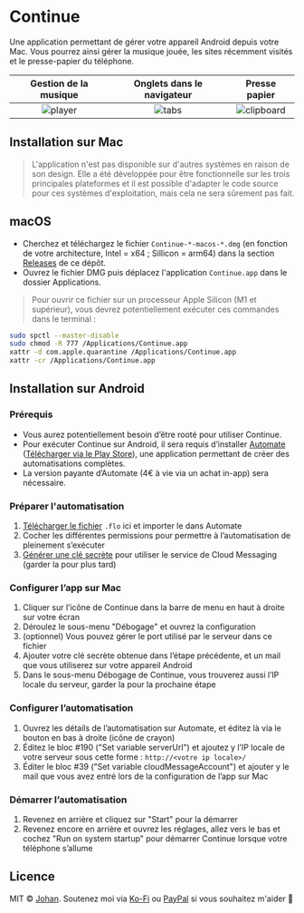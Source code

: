 # Continue

Une application permettant de gérer votre appareil Android depuis votre Mac. Vous pourrez ainsi gérer la musique jouée, les sites récemment visités et le presse-papier du téléphone.

Gestion de la musique      |  Onglets dans le navigateur  | Presse papier            
:-------------------------:|:----------------------------:|:-------------------------:
![player](https://github.com/johan-perso/continue/assets/41506568/eea28e5a-475b-42a4-bf79-73f14db83cab)  |  ![tabs](https://github.com/johan-perso/continue/assets/41506568/23b9be6e-b09b-4b14-9209-649cb13f83c2) | ![clipboard](https://github.com/johan-perso/continue/assets/41506568/fb25ebdb-c10b-42b6-a0b5-b9e45bfb74df)


## Installation sur Mac

> L'application n'est pas disponible sur d'autres systèmes en raison de son design. Elle a été développée pour être fonctionnelle sur les trois principales plateformes et il est possible d'adapter le code source pour ces systèmes d'exploitation, mais cela ne sera sûrement pas fait.

## macOS

- Cherchez et téléchargez le fichier `Continue-*-macos-*.dmg` (en fonction de votre architecture, Intel = x64 ; Sillicon = arm64) dans la section [Releases](https://github.com/johan-perso/continue/releases/latest) de ce dépôt.
- Ouvrez le fichier DMG puis déplacez l'application `Continue.app` dans le dossier Applications.

> Pour ouvrir ce fichier sur un processeur Apple Silicon (M1 et supérieur), vous devrez potentiellement exécuter ces commandes dans le terminal :

```bash
sudo spctl --master-disable
sudo chmod -R 777 /Applications/Continue.app
xattr -d com.apple.quarantine /Applications/Continue.app
xattr -cr /Applications/Continue.app
```

## Installation sur Android

### Prérequis

- Vous aurez potentiellement besoin d’être rooté pour utiliser Continue.
- Pour exécuter Continue sur Android, il sera requis d’installer [Automate](https://llamalab.com/automate/) ([Télécharger via le Play Store](https://play.google.com/store/apps/details?id=com.llamalab.automate)), une application permettant de créer des automatisations complètes.
- La version payante d’Automate (4€ à vie via un achat in-app) sera nécessaire.

### Préparer l'automatisation

1. [Télécharger le fichier](https://github.com/johan-perso/continue/blob/main/Continue%20Client.flo) `.flo` ici et importer le dans Automate
2. Cocher les différentes permissions pour permettre à l’automatisation de pleinement s’exécuter
3. [Générer une clé secrète](https://llamalab.com/automate/cloud/#secret) pour utiliser le service de Cloud Messaging (garder la pour plus tard)

### Configurer l’app sur Mac

1. Cliquer sur l’icône de Continue dans la barre de menu en haut à droite sur votre écran
2. Déroulez le sous-menu "Débogage" et ouvrez la configuration
3. (optionnel) Vous pouvez gérer le port utilisé par le serveur dans ce fichier
4. Ajouter votre clé secrète obtenue dans l’étape précédente, et un mail que vous utiliserez sur votre appareil Android
5. Dans le sous-menu Débogage de Continue, vous trouverez aussi l’IP locale du serveur, garder la pour la prochaine étape

### Configurer l’automatisation

1. Ouvrez les détails de l’automatisation sur Automate, et éditez là via le bouton en bas à droite (icône de crayon)
2. Éditez le bloc #190 ("Set variable serverUrl") et ajoutez y l’IP locale de votre serveur sous cette forme : `http://<votre ip locale>/`
3. Éditer le bloc #39 ("Set variable cloudMessageAccount") et ajouter y le mail que vous avez entré lors de la configuration de l’app sur Mac

### Démarrer l’automatisation

1. Revenez en arrière et cliquez sur "Start" pour la démarrer
2. Revenez encore en arrière et ouvrez les réglages, allez vers le bas et cochez "Run on system startup" pour démarrer Continue lorsque votre téléphone s’allume


## Licence

MIT © [Johan](https://johanstick.fr). Soutenez moi via [Ko-Fi](https://ko-fi.com/johan_stickman) ou [PayPal](https://paypal.me/moipastoii) si vous souhaitez m'aider 💙